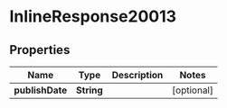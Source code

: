 

# InlineResponse20013

## Properties

Name | Type | Description | Notes
------------ | ------------- | ------------- | -------------
**publishDate** | **String** |  |  [optional]




